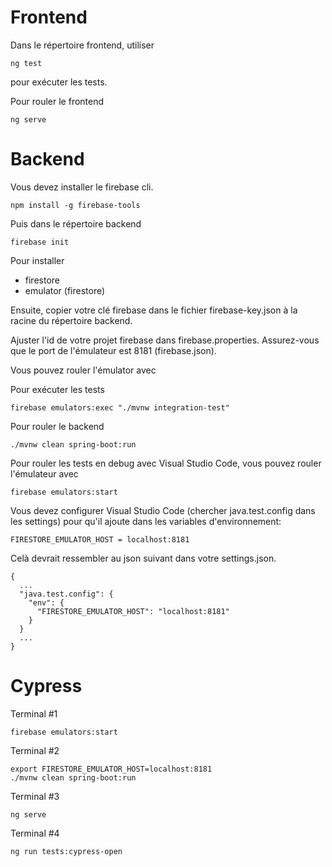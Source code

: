 # Frontend

Dans le répertoire frontend, utiliser

```
ng test
```

pour exécuter les tests.

Pour rouler le frontend

```
ng serve
```

# Backend

Vous devez installer le firebase cli.

```
npm install -g firebase-tools
```

Puis dans le répertoire backend

```
firebase init
```

Pour installer

- firestore
- emulator (firestore)

Ensuite, copier votre clé firebase dans le fichier firebase-key.json à la racine du répertoire backend.

Ajuster l'id de votre projet firebase dans firebase.properties.
Assurez-vous que le port de l'émulateur est 8181 (firebase.json).

Vous pouvez rouler l'émulator avec

Pour exécuter les tests

```
firebase emulators:exec "./mvnw integration-test"
```

Pour rouler le backend

```
./mvnw clean spring-boot:run
```

Pour rouler les tests en debug avec Visual Studio Code, vous pouvez rouler l'émulateur avec

```
firebase emulators:start
```

Vous devez configurer Visual Studio Code (chercher java.test.config dans les settings) pour qu'il ajoute dans les variables d'environnement:

```
FIRESTORE_EMULATOR_HOST = localhost:8181
```

Celà devrait ressembler au json suivant dans votre settings.json.

```
{
  ...
  "java.test.config": {
    "env": {
      "FIRESTORE_EMULATOR_HOST": "localhost:8181"
    }
  }
  ...
}

```

# Cypress

Terminal #1

```
firebase emulators:start
```

Terminal #2

```
export FIRESTORE_EMULATOR_HOST=localhost:8181
./mvnw clean spring-boot:run

```

Terminal #3

```
ng serve
```

Terminal #4

```
ng run tests:cypress-open

```
